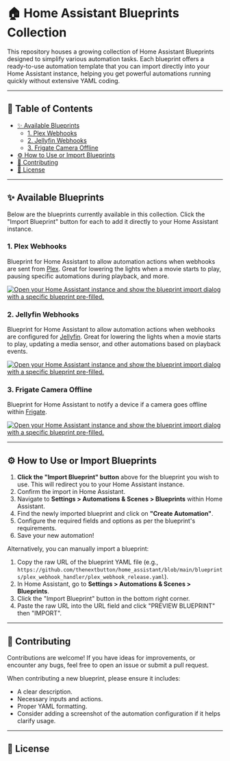 # 🏠 Home Assistant Blueprints Collection

This repository houses a growing collection of Home Assistant Blueprints designed to simplify various automation tasks. Each blueprint offers a ready-to-use automation template that you can import directly into your Home Assistant instance, helping you get powerful automations running quickly without extensive YAML coding.

---

## 📖 Table of Contents

* [✨ Available Blueprints](#-available-blueprints)
    * [1. Plex Webhooks](#1-plex-webhooks)
    * [2. Jellyfin Webhooks](#2-jellyfin-webhooks)
    * [3. Frigate Camera Offline](#3-frigate-camera-offline)
* [⚙️ How to Use or Import Blueprints](#-how-to-use-or-import-blueprints)
* [🤝 Contributing](#-contributing)
* [📄 License](#-license)

---

## ✨ Available Blueprints

Below are the blueprints currently available in this collection. Click the "Import Blueprint" button for each to add it directly to your Home Assistant instance.

### 1. Plex Webhooks

Blueprint for Home Assistant to allow automation actions when webhooks are sent from [Plex](https://www.plex.tv/). Great for lowering the lights when a movie starts to play, pausing specific automations during playback, and more.

[![Open your Home Assistant instance and show the blueprint import dialog with a specific blueprint pre-filled.](https://my.home-assistant.io/badges/blueprint_import.svg)](https://my.home-assistant.io/redirect/blueprint_import/?blueprint_url=https://github.com/thenextbutton/home_assistant/blob/main/blueprints/plex_webhook_handler/plex_webhook_release.yaml)

### 2. Jellyfin Webhooks

Blueprint for Home Assistant to allow automation actions when webhooks are configured for [Jellyfin](https://jellyfin.org/). Great for lowering the lights when a movie starts to play, updating a media sensor, and other automations based on playback events.

[![Open your Home Assistant instance and show the blueprint import dialog with a specific blueprint pre-filled.](https://my.home-assistant.io/badges/blueprint_import.svg)](https://my.home-assistant.io/redirect/blueprint_import/?blueprint_url=https%3A%2F%2Fgithub.com%2Fthenextbutton%2Fhome_assistant%2Fblob%2Fmain%2Fblueprints%2Fjellyfin_webhook_handler_v2%2Fjellyfin_webhook_release_v2.yaml)

### 3. Frigate Camera Offline

Blueprint for Home Assistant to notify a device if a camera goes offline within [Frigate](https://frigate.video/).

[![Open your Home Assistant instance and show the blueprint import dialog with a specific blueprint pre-filled.](https://my.home-assistant.io/badges/blueprint_import.svg)](https://my.home-assistant.io/redirect/blueprint_import/?blueprint_url=https%3A%2F%2Fgithub.com%2Fthenextbutton%2Fhome_assistant%2Fblob%2Fmain%2Fblueprints%2Fcamera_offline%2Fcamera_offline_release.yaml)

---

## ⚙ How to Use or Import Blueprints

1.  **Click the "Import Blueprint" button** above for the blueprint you wish to use. This will redirect you to your Home Assistant instance.
2.  Confirm the import in Home Assistant.
3.  Navigate to **Settings > Automations & Scenes > Blueprints** within Home Assistant.
4.  Find the newly imported blueprint and click on **"Create Automation"**.
5.  Configure the required fields and options as per the blueprint's requirements.
6.  Save your new automation!

Alternatively, you can manually import a blueprint:
1.  Copy the raw URL of the blueprint YAML file (e.g., `https://github.com/thenextbutton/home_assistant/blob/main/blueprints/plex_webhook_handler/plex_webhook_release.yaml`).
2.  In Home Assistant, go to **Settings > Automations & Scenes > Blueprints**.
3.  Click the "Import Blueprint" button in the bottom right corner.
4.  Paste the raw URL into the URL field and click "PREVIEW BLUEPRINT" then "IMPORT".

---

## 🤝 Contributing

Contributions are welcome! If you have ideas for improvements, or encounter any bugs, feel free to open an issue or submit a pull request.

When contributing a new blueprint, please ensure it includes:
* A clear description.
* Necessary inputs and actions.
* Proper YAML formatting.
* Consider adding a screenshot of the automation configuration if it helps clarify usage.

---

## 📄 License

